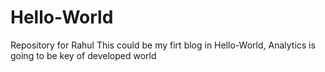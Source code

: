 # Hello-World
Repository for Rahul
This could be my firt blog in Hello-World,
Analytics is going to be key of developed world

